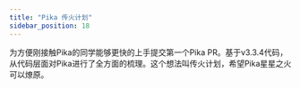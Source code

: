 ```yaml
---
title: "Pika 传火计划"
sidebar_position: 18
---
```


为方便刚接触Pika的同学能够更快的上手提交第一个Pika PR。基于v3.3.4代码，从代码层面对Pika进行了全方面的梳理。这个想法叫传火计划，希望Pika星星之火可以燎原。